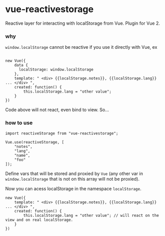 # vue-reactivestorage
Reactive layer for interacting with localStorage from Vue. Plugin for Vue 2.

### why

`window.localStorage` cannot be reactive if you use it directly with Vue, ex

<pre><code>
new Vue({
    data {
      localStorage: window.localStorage
    },
    template: " &lt;div&gt; {{localStorage.notes}}, {{localStorage.lang}} ... &lt;/div&gt; ",
    created: function() {
        this.localStorage.lang = "other value";
    }
})
</code></pre>

Code above will not react, even bind to view. So...

### how to use 

<pre><code>import reactiveStorage from "vue-reactivestorage";

Vue.use(reactiveStorage, [
    "notes", 
    "lang",
    "name",
    "foo"
]); 
</code></pre>

Define vars that will be stored and proxied by `Vue` (any other var in `window.localStorage` that is not on this array will not be proxied).

<p>Now you can acess localStorage in the namespace <code>localStorage</code>.</p>

<pre><code>new Vue({
    template: " &lt;div&gt; {{localStorage.notes}}, {{localStorage.lang}} ... &lt;/div&gt; ",
    created: function() {
        this.localStorage.lang = "other value"; // will react on the view and on real localStorage.
    }
})
</code></pre>
